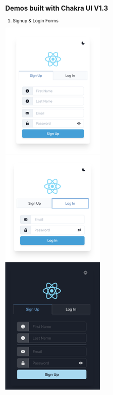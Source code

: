 ## Demos built with Chakra UI V1.3

1. Signup & Login Forms

<p float="left">
<img src="./screenshots/light_signup.png" alt="light theme signup" style="margin-right: 10px;" width='300px' />

<img src="./screenshots/light_login.png" alt="light theme login" style="margin-right: 10px;" width='300px' />

<img src="./screenshots/dark_signup.png" alt="dark theme login" style="margin-right: 10px;" width='300px' />
</p>

